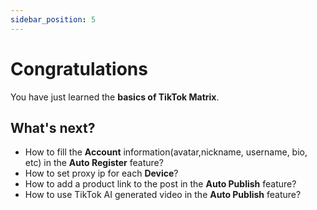 ```yaml
---
sidebar_position: 5
---
```


# Congratulations

You have just learned the **basics of TikTok Matrix**.

## What's next?

- How to fill the **Account** information(avatar,nickname, username, bio, etc) in the **Auto Register** feature?
- How to set proxy ip for each **Device**?
- How to add a product link to the post in the **Auto Publish** feature?
- How to use TikTok AI generated video in the **Auto Publish** feature?
